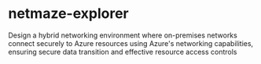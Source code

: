 # netmaze-explorer
Design a hybrid networking environment where on-premises networks connect securely to Azure resources using Azure's networking capabilities, ensuring secure data transition and effective resource access controls
